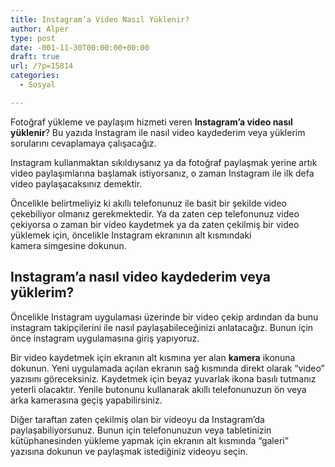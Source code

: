 ```yaml
---
title: Instagram’a Video Nasıl Yüklenir?
author: Alper
type: post
date: -001-11-30T00:00:00+00:00
draft: true
url: /?p=15814
categories:
  - Sosyal

---
```

Fotoğraf yükleme ve paylaşım hizmeti veren **Instagram&#8217;a video nasıl yüklenir**? Bu yazıda Instagram ile nasıl video kaydederim veya yüklerim sorularını cevaplamaya çalışacağız.

Instagram kullanmaktan sıkıldıysanız ya da fotoğraf paylaşmak yerine artık video paylaşımlarına başlamak istiyorsanız, o zaman Instagram ile ilk defa video paylaşacaksınız demektir.

Öncelikle belirtmeliyiz ki akıllı telefonunuz ile basit bir şekilde video çekebiliyor olmanız gerekmektedir. Ya da zaten cep telefonunuz video çekiyorsa o zaman bir video kaydetmek ya da zaten çekilmiş bir video yüklemek için, öncelikle Instagram ekranının alt kısmındaki kamera simgesine dokunun.

## Instagram&#8217;a nasıl video kaydederim veya yüklerim?

Öncelikle Instagram uygulaması üzerinde bir video çekip ardından da bunu instagram takipçilerini ile nasıl paylaşabileceğinizi anlatacağız. Bunun için önce instagram uygulamasına giriş yapıyoruz.

Bir video kaydetmek için ekranın alt kısmına yer alan **kamera** ikonuna dokunun. Yeni uygulamada açılan ekranın sağ kısmında direkt olarak &#8220;video&#8221; yazısını göreceksiniz. Kaydetmek için beyaz yuvarlak ikona basılı tutmanız yeterli olacaktır. Yenile butonunu kullanarak akıllı telefonunuzun ön veya arka kamerasına geçiş yapabilirsiniz.

Diğer taraftan zaten çekilmiş olan bir videoyu da Instagram&#8217;da paylaşabiliyorsunuz. Bunun için telefonunuzun veya tabletinizin kütüphanesinden yükleme yapmak için ekranın alt kısmında &#8220;galeri&#8221; yazısına dokunun ve paylaşmak istediğiniz videoyu seçin.
